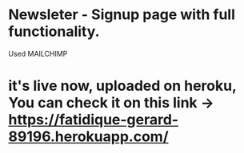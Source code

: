 # Newsleter - Signup page with full functionality.
Used MAILCHIMP

# it's live now, uploaded on heroku, You can check it on this link -> https://fatidique-gerard-89196.herokuapp.com/
